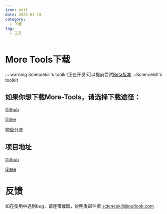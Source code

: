 ```yaml
---
icon: edit
date: 2023-03-19
category:
  - 下载
tag:
  - 工具
---
```

# More Tools下载
::: warning
Sciencekill's toolkit正在开发!可以提前尝试[Beta版本](https://sksblog.netlify.app/posts/Download/Sciencekills_toolkit.html)
:::Sciencekill's toolkit
## 如果你想下载More-Tools，请选择下载途径：

[Github](https://github.com/sciencekiller/More-Tools/archive/refs/heads/main.zip)

[Gitee](https://gitee.com/sciencekiller/More-Tools/repository/archive/main.zip)

[网盘分流](https://share.weiyun.com/MVfHPMHN)

## 项目地址

[Github](https://github.com/sciencekiller/More-Tools)

[Gitee](https://gitee.com/sciencekiller/More-Tools)

# 反馈

如在使用中遇到bug，请连带截图，说明发邮件至 sciencekill@outlook.com